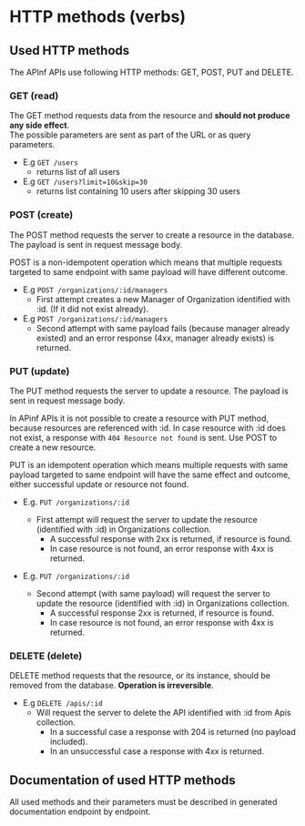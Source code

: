 # HTTP methods \(verbs\)

## Used HTTP methods

The APInf APIs use following HTTP methods: GET, POST, PUT and DELETE.

### GET \(read\)

The GET method requests data from the resource and **should not produce any side effect**.  
The possible parameters are sent as part of the URL or as query parameters.

* E.g `GET /users`
  * returns list of all users
* E.g `GET /users?limit=10&skip=30`
  * returns list containing 10 users after skipping 30 users

### POST \(create\)

The POST method requests the server to create a resource in the database.  
The payload is sent in request message body.

POST is a non-idempotent operation which means that multiple requests targeted to same endpoint with same payload will have different outcome.

* E.g `POST /organizations/:id/managers`
  * First attempt creates a new Manager of Organization identified with :id. \(If it did not exist already\).
* E.g `POST /organizations/:id/managers`
  * Second attempt with same payload fails \(because manager already existed\) and an error response \(4xx, manager already exists\) is returned.

### PUT \(update\)

The PUT method requests the server to update a resource. The payload is sent in request message body.

In APinf APIs it is not possible to create a resource with PUT method, because resources are referenced with :id. In case resource with :id does not exist, a response with `404 Resource not found` is sent. Use POST to create a new resource.

PUT is an idempotent operation which means multiple requests with same payload targeted to same endpoint will have the same effect and outcome, either successful update or  resource not found.

* E.g. `PUT /organizations/:id`

  * First attempt will request the server to update the resource \(identified with :id\) in Organizations collection.
    * A successful response with 2xx is returned, if resource is found.
    * In case resource is not found, an error response with 4xx is returned. 

* E.g. `PUT /organizations/:id`

  * Second attempt \(with same payload\) will request the server to update the resource \(identified with :id\) in Organizations collection.
    * A successful response 2xx is returned, if resource is found. 
    * In case resource is not found, an error response with 4xx is returned.

### DELETE \(delete\)

DELETE method requests that the resource, or its instance, should be removed from the database. **Operation is irreversible**.

* E.g `DELETE /apis/:id` 
  * Will request the server to delete the API identified with :id from Apis collection.
    * In a successful case a response with 204 is returned \(no payload included\).
    * In an unsuccessful case a response with 4xx is returned.

## Documentation of used HTTP methods

All used methods and their parameters must be described in generated documentation endpoint by endpoint.

